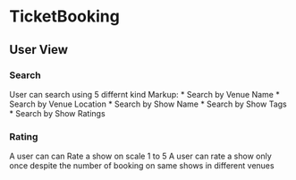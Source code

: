 # TicketBooking

## User View

### Search
User can search using 5 differnt kind
Markup: * Search by Venue Name
        * Search by Venue Location
        * Search by Show Name
        * Search by Show Tags
        * Search by Show Ratings

### Rating
 A user can can Rate a show on scale 1 to 5
 A user can rate a show only once despite the number of booking on same shows in different venues

